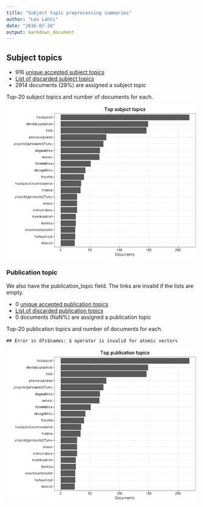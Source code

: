 ```yaml
---
title: "Subject topic preprocessing summaries"
author: "Leo Lahti"
date: "2016-07-18"
output: markdown_document
---
```


## Subject topics



  * 916 [unique accepted subject topics](output.tables/subject_topic_accepted.csv)
  * [List of discarded subject topics](output.tables/subject_topic_discarded.csv)
  * 2914 documents (29%) are assigned a subject topic 


Top-20 subject topics and number of documents for each.

![plot of chunk summarytopics22](figure/summarytopics22-1.png)

### Publication topic

We also have the publication_topic field. The links are invalid if the lists are empty.



  * 0 [unique accepted publication topics](output.tables/publication_topic_accepted.csv)
  * [List of discarded publication topics](output.tables/publication_topic_discarded.csv)
  * 0 documents (NaN%) are assigned a publication topic 


Top-20 publication topics and number of documents for each.


```
## Error in dfs$names: $ operator is invalid for atomic vectors
```

![plot of chunk summarytopics223](figure/summarytopics223-1.png)
